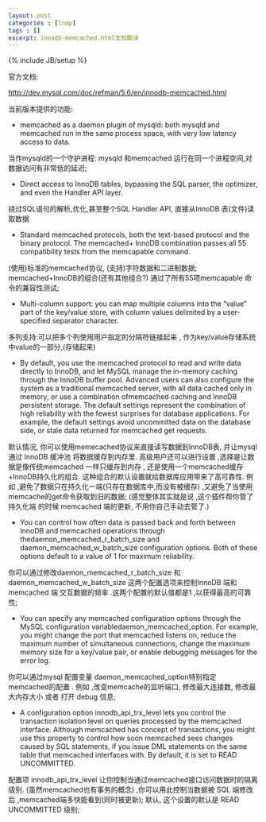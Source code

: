 ```yaml
---
layout: post
categories : [lnmp]
tags : []
excerpt: innodb-memcached.html文档翻译
---
```

{% include JB/setup %}

官方文档:

http://dev.mysql.com/doc/refman/5.6/en/innodb-memcached.html

当前版本提供的功能:

* memcached as a daemon plugin of mysqld: both mysqld and memcached run in the same process space, with very low latency access to data.

当作mysqld的一个守护进程: mysqld 和memcached 运行在同一个进程空间,对数据访问有非常低的延迟;

* Direct access to InnoDB tables, bypassing the SQL parser, the optimizer, and even the Handler API layer.

绕过SQL语句的解析,优化,甚至整个SQL Handler API, 直接从InnoDB 表(文件)读取数据

* Standard memcached protocols, both the text-based protocol and the binary protocol. The memcached+ InnoDB combination passes all 55 compatibility tests from the memcapable command.

(使用)标准的memcached协议, (支持)字符数据和二进制数据; memcached+InnoDB的组合(还有其他组合?) 通过了所有55项memcapable 命令的兼容性测试;

* Multi-column support: you can map multiple columns into the “value” part of the key/value store, with column values delimited by a user-specified separator character.

多列支持:可以把多个列使用用户指定的分隔符链接起来 , 作为key/value存储系统中value的一部分,(存储起来)

* By default, you use the memcached protocol to read and write data directly to InnoDB, and let MySQL manage the in-memory caching through the InnoDB buffer pool. Advanced users can also configure the system as a traditional memcached server, with all data cached only in memory, or use a combination ofmemcached caching and InnoDB persistent storage. The default settings represent the combination of high reliability with the fewest surprises for database applications. For example, the default settings avoid uncommitted data on the database side, or stale data returned for memcached get requests.

默认情况, 你可以使用memecached协议来直接读写数据到InnoDB表, 并让mysql 通过 InnoDB 缓冲池 将数据缓存到内存里. 高级用户还可以进行设置 ,选择是让数据是像传统memcached 一样只缓存到内存 , 还是使用一个memcached缓存+InnoDB持久化的组合. 这种组合的默认设置就给数据库应用带来了高可靠性. 例如 ,避免了数据只在持久化一端(只存在数据库中,而没有被缓存) ,又避免了当使用memcache的get命令获取到旧的数据; (感觉整体其实就是说 ,这个插件帮你管了 持久化端 的时候 memcached 端的更新, 不用你自己手动去管了.)

* You can control how often data is passed back and forth between InnoDB and memcached operations through thedaemon_memcached_r_batch_size and daemon_memcached_w_batch_size configuration options. Both of these options default to a value of 1 for maximum reliability.

你可以通过修改daemon_memcached_r_batch_size 和 daemon_memcached_w_batch_size 这两个配置选项来控制InnoDB 端和memcached 端 交互数据的频率 .这两个配置的默认值都是1 ,以获得最高的可靠性;

* You can specify any memcached configuration options through the MySQL configuration variabledaemon_memcached_option. For example, you might change the port that memcached listens on, reduce the maximum number of simultaneous connections, change the maximum memory size for a key/value pair, or enable debugging messages for the error log.

你可以通过mysql 配置变量 daemon_memcached_option特别指定 memcached的配置 . 例如 ,改变memcache的监听端口, 修改最大连接数, 修改最大内存大小 或者 打开 debug 信息;

* A configuration option innodb_api_trx_level lets you control the transaction isolation level on queries processed by the memcached interface. Although memcached has concept of transactions, you might use this property to control how soon memcached sees changes caused by SQL statements, if you issue DML statements on the same table that memcached interfaces with. By default, it is set to READ UNCOMMITTED.

配置项 innodb_api_trx_level 让你控制当通过memcached接口访问数据时的隔离级别. (虽然memcached也有事务的概念) ,你可以用此控制当数据被 SQL 端修改后 ,memcached端多快能看到(同时被更新); 默认, 这个设置的默认是 READ UNCOMMITTED 级别;

